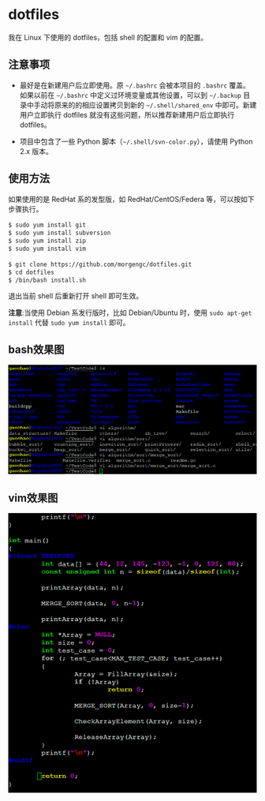 # dotfiles
我在 Linux 下使用的 dotfiles，包括 shell 的配置和 vim 的配置。

## 注意事项

- 最好是在新建用户后立即使用。原 `~/.bashrc` 会被本项目的 `.bashrc` 覆盖。如果以前在 `~/.bashrc` 中定义过环境变量或其他设置，可以到 `~/.backup` 目录中手动将原来的的相应设置拷贝到新的 `~/.shell/shared_env` 中即可。新建用户立即执行 dotfiles 就没有这些问题，所以推荐新建用户后立即执行 dotfiles。

- 项目中包含了一些 Python 脚本（`~/.shell/svn-color.py`），请使用 Python 2.x 版本。

## 使用方法

如果使用的是 RedHat 系的发型版，如 RedHat/CentOS/Federa 等，可以按如下步骤执行。

```
$ sudo yum install git
$ sudo yum install subversion
$ sudo yum install zip
$ sudo yum install vim

$ git clone https://github.com/morgengc/dotfiles.git
$ cd dotfiles
$ /bin/bash install.sh
```
退出当前 shell 后重新打开 shell 即可生效。

**注意**:当使用 Debian 系发行版时，比如 Debian/Ubuntu 时，使用 `sudo apt-get install` 代替 `sudo yum install` 即可。

## bash效果图

![image](https://github.com/morgengc/dotfiles/blob/master/image/bash.png)

## vim效果图

![image](https://github.com/morgengc/dotfiles/blob/master/image/vim.png)

